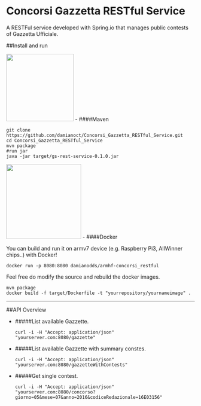 # Concorsi Gazzetta RESTful Service

A RESTFul service developed with Spring.io that manages public contests of Gazzetta Ufficiale.

##Install and run

<img src="https://maven.apache.org/images/maven-logo-black-on-white.png" width="180">
- ####Maven

 ```
 git clone https://github.com/damianoct/Concorsi_Gazzetta_RESTful_Service.git
 cd Concorsi_Gazzetta_RESTful_Service
 mvn package
 #run jar
 java -jar target/gs-rest-service-0.1.0.jar
 ```

<img src="http://2.bp.blogspot.com/-7mObhiF1oQU/Vesm1knXbkI/AAAAAAAADzo/ka_mfLsOBDw/s1600/docker.png" width="200">
- ####Docker 

 You can build and run it on armv7 device (e.g. Raspberry Pi3, AllWinner chips..) with Docker!
 
 ```
 docker run -p 8080:8080 damianodds/armhf-concorsi_restful
 ```

 Feel free do modify the source and rebuild the docker images. 
 
 ```
 mvn package
 docker build -f target/Dockerfile -t "yourrepository/yournameimage" .
 ````
---

##API Overview

- #####List available Gazzette.
 
  `curl -i -H "Accept: application/json" "yourserver.com:8080/gazzette"`
  
- #####List available Gazzette with summary constes.

  `curl -i -H "Accept: application/json" "yourserver.com:8080/gazzetteWithContests"`

- #####Get single contest.

  `curl -i -H "Accept: application/json" "yourserver.com:8080/concorso?giorno=05&mese=07&anno=2016&codiceRedazionale=16E03156" `


